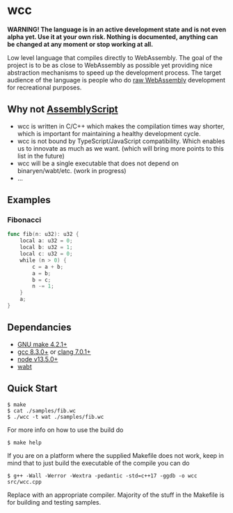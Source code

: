 # wcc

**WARNING! The language is in an active development state and is not even alpha yet. Use it at your own risk. Nothing is documented, anything can be changed at any moment or stop working at all.**

Low level language that compiles directly to WebAssembly. The goal of the project is to be as close to WebAssembly as possible yet providing nice abstraction mechanisms to speed up the development process. The target audience of the language is people who do [raw WebAssembly](https://surma.dev/things/raw-wasm/) development for recreational purposes.

## Why not [AssemblyScript](https://github.com/AssemblyScript/assemblyscript)

- wcc is written in C/C++ which makes the compilation times way shorter, which is important for maintaining a healthy development cycle.
- wcc is not bound by TypeScript/JavaScript compatibility. Which enables us to innovate as much as we want. (which will bring more points to this list in the future)
- wcc will be a single executable that does not depend on binaryen/wabt/etc. (work in progress)
- ...

## Examples

### Fibonacci

```go
func fib(n: u32): u32 {
    local a: u32 = 0;
    local b: u32 = 1;
    local c: u32 = 0;
    while (n > 0) {
        c = a + b;
        a = b;
        b = c;
        n -= 1;
    }
    a;
}
```

## Dependancies

- [GNU make 4.2.1+](https://www.gnu.org/software/make/)
- [gcc 8.3.0+](https://gcc.gnu.org/) or [clang 7.0.1+](https://clang.llvm.org/)
- [node v13.5.0+](https://nodejs.org/)
- [wabt](https://github.com/WebAssembly/wabt)

## Quick Start

``` console
$ make
$ cat ./samples/fib.wc
$ ./wcc -t wat ./samples/fib.wc
```

For more info on how to use the build do

```console
$ make help
```

If you are on a platform where the supplied Makefile does not work, keep in mind that to just build the executable of the compile you can do

```console
$ g++ -Wall -Werror -Wextra -pedantic -std=c++17 -ggdb -o wcc src/wcc.cpp
```

Replace with an appropriate compiler. Majority of the stuff in the Makefile is for building and testing samples.
